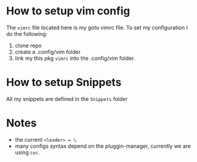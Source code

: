 # How to setup vim config

The `vimrc` file located here is my goto vimrc file.
To set my configuration I do the following:
1. clone repo
2. create a .config/vim folder
3. link my this pkg `vimrc` into the .config/vim folder.


# How to setup Snippets

All my snippets are defined in the `Snippets` folder

# Notes

-   the current `<leader> = \`.
-   many configs syntax depend on the pluggin-manager,
    currently we are using `coc`.
